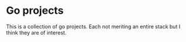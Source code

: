 # Go projects

This is a collection of go projects. Each not meriting an entire stack but I think they are of interest.
